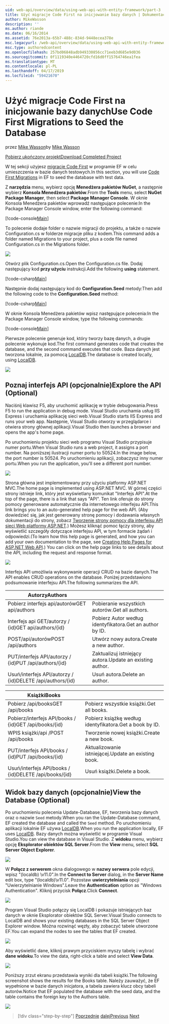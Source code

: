 ```yaml
---
uid: web-api/overview/data/using-web-api-with-entity-framework/part-3
title: Użyć migracje Code First na inicjowanie bazy danych | Dokumentacja firmy Microsoft
author: MikeWasson
description: ''
ms.author: riande
ms.date: 06/16/2014
ms.assetid: 76e2013a-65b7-488c-834d-9448ecea378e
msc.legacyurl: /web-api/overview/data/using-web-api-with-entity-framework/part-3
msc.type: authoredcontent
ms.openlocfilehash: 257bd06848adb949330856cc71eeb3d685e9d036
ms.sourcegitcommit: 0f1119340e4464720cfd16d0ff15764746ea1fea
ms.translationtype: MT
ms.contentlocale: pl-PL
ms.lasthandoff: 04/17/2019
ms.locfileid: "59421670"
---
```

# <a name="use-code-first-migrations-to-seed-the-database"></a><span data-ttu-id="72e25-102">Użyć migracje Code First na inicjowanie bazy danych</span><span class="sxs-lookup"><span data-stu-id="72e25-102">Use Code First Migrations to Seed the Database</span></span>

<span data-ttu-id="72e25-103">przez [Mike Wasson](https://github.com/MikeWasson)</span><span class="sxs-lookup"><span data-stu-id="72e25-103">by [Mike Wasson](https://github.com/MikeWasson)</span></span>

[<span data-ttu-id="72e25-104">Pobierz ukończony projekt</span><span class="sxs-lookup"><span data-stu-id="72e25-104">Download Completed Project</span></span>](https://github.com/MikeWasson/BookService)

<span data-ttu-id="72e25-105">W tej sekcji użyjesz [migracje Code First](https://msdn.microsoft.com/data/jj591621) w programie EF w celu umieszczenia w bazie danych testowych.</span><span class="sxs-lookup"><span data-stu-id="72e25-105">In this section, you will use [Code First Migrations](https://msdn.microsoft.com/data/jj591621) in EF to seed the database with test data.</span></span>

<span data-ttu-id="72e25-106">Z **narzędzia** menu, wybierz opcję **Menedżera pakietów NuGet**, a następnie wybierz **Konsola Menedżera pakietów**.</span><span class="sxs-lookup"><span data-stu-id="72e25-106">From the **Tools** menu, select **NuGet Package Manager**, then select **Package Manager Console**.</span></span> <span data-ttu-id="72e25-107">W oknie Konsola Menedżera pakietów wprowadź następujące polecenie:</span><span class="sxs-lookup"><span data-stu-id="72e25-107">In the Package Manager Console window, enter the following command:</span></span>

[!code-console[Main](part-3/samples/sample1.cmd)]

<span data-ttu-id="72e25-108">To polecenie dodaje folder o nazwie migracji do projektu, a także o nazwie Configuration.cs w folderze migracje pliku z kodem.</span><span class="sxs-lookup"><span data-stu-id="72e25-108">This command adds a folder named Migrations to your project, plus a code file named Configuration.cs in the Migrations folder.</span></span>

![](part-3/_static/image1.png)

<span data-ttu-id="72e25-109">Otwórz plik Configuration.cs.</span><span class="sxs-lookup"><span data-stu-id="72e25-109">Open the Configuration.cs file.</span></span> <span data-ttu-id="72e25-110">Dodaj następujący kod **przy użyciu** instrukcji.</span><span class="sxs-lookup"><span data-stu-id="72e25-110">Add the following **using** statement.</span></span>

[!code-csharp[Main](part-3/samples/sample2.cs)]

<span data-ttu-id="72e25-111">Następnie dodaj następujący kod do **Configuration.Seed** metody:</span><span class="sxs-lookup"><span data-stu-id="72e25-111">Then add the following code to the **Configuration.Seed** method:</span></span>

[!code-csharp[Main](part-3/samples/sample3.cs)]

<span data-ttu-id="72e25-112">W oknie Konsola Menedżera pakietów wpisz następujące polecenia:</span><span class="sxs-lookup"><span data-stu-id="72e25-112">In the Package Manager Console window, type the following commands:</span></span>

[!code-console[Main](part-3/samples/sample4.cmd)]

<span data-ttu-id="72e25-113">Pierwsze polecenie generuje kod, który tworzy bazę danych, a drugie polecenie wykonuje kod.</span><span class="sxs-lookup"><span data-stu-id="72e25-113">The first command generates code that creates the database, and the second command executes that code.</span></span> <span data-ttu-id="72e25-114">Baza danych jest tworzona lokalnie, za pomocą [LocalDB](https://msdn.microsoft.com/library/hh510202.aspx).</span><span class="sxs-lookup"><span data-stu-id="72e25-114">The database is created locally, using [LocalDB](https://msdn.microsoft.com/library/hh510202.aspx).</span></span>

![](part-3/_static/image2.png)

## <a name="explore-the-api-optional"></a><span data-ttu-id="72e25-115">Poznaj interfejs API (opcjonalnie)</span><span class="sxs-lookup"><span data-stu-id="72e25-115">Explore the API (Optional)</span></span>

<span data-ttu-id="72e25-116">Naciśnij klawisz F5, aby uruchomić aplikację w trybie debugowania.</span><span class="sxs-lookup"><span data-stu-id="72e25-116">Press F5 to run the application in debug mode.</span></span> <span data-ttu-id="72e25-117">Visual Studio uruchamia usług IIS Express i uruchamia aplikację sieci web.</span><span class="sxs-lookup"><span data-stu-id="72e25-117">Visual Studio starts IIS Express and runs your web app.</span></span> <span data-ttu-id="72e25-118">Następnie, Visual Studio otworzy w przeglądarce i otwiera strony głównej aplikacji.</span><span class="sxs-lookup"><span data-stu-id="72e25-118">Visual Studio then launches a browser and opens the app's home page.</span></span>

<span data-ttu-id="72e25-119">Po uruchomieniu projektu sieci web programu Visual Studio przypisuje numer portu.</span><span class="sxs-lookup"><span data-stu-id="72e25-119">When Visual Studio runs a web project, it assigns a port number.</span></span> <span data-ttu-id="72e25-120">Na poniższej ilustracji numer portu to 50524.</span><span class="sxs-lookup"><span data-stu-id="72e25-120">In the image below, the port number is 50524.</span></span> <span data-ttu-id="72e25-121">Po uruchomieniu aplikacji, zobaczysz inny numer portu.</span><span class="sxs-lookup"><span data-stu-id="72e25-121">When you run the application, you'll see a different port number.</span></span>

![](part-3/_static/image3.png)

<span data-ttu-id="72e25-122">Strona główna jest implementowany przy użyciu platformy ASP.NET MVC.</span><span class="sxs-lookup"><span data-stu-id="72e25-122">The home page is implemented using ASP.NET MVC.</span></span> <span data-ttu-id="72e25-123">W górnej części strony istnieje link, który jest wyświetlany komunikat "Interfejs API".</span><span class="sxs-lookup"><span data-stu-id="72e25-123">At the top of the page, there is a link that says "API".</span></span> <span data-ttu-id="72e25-124">Ten link oferuje do strony pomocy generowane automatycznie dla internetowego interfejsu API.</span><span class="sxs-lookup"><span data-stu-id="72e25-124">This link brings you to an auto-generated help page for the web API.</span></span> <span data-ttu-id="72e25-125">(Aby dowiedzieć się, jak jest generowany stronę pomocy i dodawania własnych dokumentacji do strony, zobacz [Tworzenie strony pomocy dla interfejsu API sieci Web platformy ASP.NET](../../getting-started-with-aspnet-web-api/creating-api-help-pages.md).) Możesz kliknąć pomoc łączy strony, aby wyświetlić szczegóły dotyczące interfejsu API, w tym formacie żądań i odpowiedzi.</span><span class="sxs-lookup"><span data-stu-id="72e25-125">(To learn how this help page is generated, and how you can add your own documentation to the page, see [Creating Help Pages for ASP.NET Web API](../../getting-started-with-aspnet-web-api/creating-api-help-pages.md).) You can click on the help page links to see details about the API, including the request and response format.</span></span>

![](part-3/_static/image4.png)

<span data-ttu-id="72e25-126">Interfejs API umożliwia wykonywanie operacji CRUD na bazie danych.</span><span class="sxs-lookup"><span data-stu-id="72e25-126">The API enables CRUD operations on the database.</span></span> <span data-ttu-id="72e25-127">Poniżej przedstawiono podsumowanie interfejsu API.</span><span class="sxs-lookup"><span data-stu-id="72e25-127">The following summarizes the API.</span></span>

| <span data-ttu-id="72e25-128">Autorzy</span><span class="sxs-lookup"><span data-stu-id="72e25-128">Authors</span></span> |  |
| --- | -- |
| <span data-ttu-id="72e25-129">Pobierz interfejs api/autorów</span><span class="sxs-lookup"><span data-stu-id="72e25-129">GET api/authors</span></span> | <span data-ttu-id="72e25-130">Pobieranie wszystkich autorów.</span><span class="sxs-lookup"><span data-stu-id="72e25-130">Get all authors.</span></span> |
| <span data-ttu-id="72e25-131">Interfejs api GET/autorzy / {id}</span><span class="sxs-lookup"><span data-stu-id="72e25-131">GET api/authors/{id}</span></span> | <span data-ttu-id="72e25-132">Pobierz Autor według identyfikatora.</span><span class="sxs-lookup"><span data-stu-id="72e25-132">Get an author by ID.</span></span> |
| <span data-ttu-id="72e25-133">POST/api/autorów</span><span class="sxs-lookup"><span data-stu-id="72e25-133">POST /api/authors</span></span> | <span data-ttu-id="72e25-134">Utwórz nowy autora.</span><span class="sxs-lookup"><span data-stu-id="72e25-134">Create a new author.</span></span> |
| <span data-ttu-id="72e25-135">PUT/interfejs API/autorzy / {id}</span><span class="sxs-lookup"><span data-stu-id="72e25-135">PUT /api/authors/{id}</span></span> | <span data-ttu-id="72e25-136">Zaktualizuj istniejący autora.</span><span class="sxs-lookup"><span data-stu-id="72e25-136">Update an existing author.</span></span> |
| <span data-ttu-id="72e25-137">Usuń/interfejs API/autorzy / {id}</span><span class="sxs-lookup"><span data-stu-id="72e25-137">DELETE /api/authors/{id}</span></span> | <span data-ttu-id="72e25-138">Usuń autora.</span><span class="sxs-lookup"><span data-stu-id="72e25-138">Delete an author.</span></span> |

| <span data-ttu-id="72e25-139">Książki</span><span class="sxs-lookup"><span data-stu-id="72e25-139">Books</span></span> |  |
| --- | -- |
| <span data-ttu-id="72e25-140">Pobierz /api/books</span><span class="sxs-lookup"><span data-stu-id="72e25-140">GET /api/books</span></span> | <span data-ttu-id="72e25-141">Pobierz wszystkie książki.</span><span class="sxs-lookup"><span data-stu-id="72e25-141">Get all books.</span></span> |
| <span data-ttu-id="72e25-142">Pobierz/interfejs API/books / {id}</span><span class="sxs-lookup"><span data-stu-id="72e25-142">GET /api/books/{id}</span></span> | <span data-ttu-id="72e25-143">Pobierz książkę według identyfikatora.</span><span class="sxs-lookup"><span data-stu-id="72e25-143">Get a book by ID.</span></span> |
| <span data-ttu-id="72e25-144">WPIS książki/api /</span><span class="sxs-lookup"><span data-stu-id="72e25-144">POST /api/books</span></span> | <span data-ttu-id="72e25-145">Tworzenie nowej książki.</span><span class="sxs-lookup"><span data-stu-id="72e25-145">Create a new book.</span></span> |
| <span data-ttu-id="72e25-146">PUT/interfejs API/books / {id}</span><span class="sxs-lookup"><span data-stu-id="72e25-146">PUT /api/books/{id}</span></span> | <span data-ttu-id="72e25-147">Aktualizowanie istniejącej.</span><span class="sxs-lookup"><span data-stu-id="72e25-147">Update an existing book.</span></span> |
| <span data-ttu-id="72e25-148">Usuń/interfejs API/books / {id}</span><span class="sxs-lookup"><span data-stu-id="72e25-148">DELETE /api/books/{id}</span></span> | <span data-ttu-id="72e25-149">Usuń książki.</span><span class="sxs-lookup"><span data-stu-id="72e25-149">Delete a book.</span></span> |

## <a name="view-the-database-optional"></a><span data-ttu-id="72e25-150">Widok bazy danych (opcjonalnie)</span><span class="sxs-lookup"><span data-stu-id="72e25-150">View the Database (Optional)</span></span>

<span data-ttu-id="72e25-151">Po uruchomieniu polecenia Update-Database, EF, tworzenia bazy danych oraz o nazwie `Seed` metody.</span><span class="sxs-lookup"><span data-stu-id="72e25-151">When you ran the Update-Database command, EF created the database and called the `Seed` method.</span></span> <span data-ttu-id="72e25-152">Po uruchomieniu aplikacji lokalnie EF używa [LocalDB](https://blogs.msdn.com/b/sqlexpress/archive/2011/07/12/introducing-localdb-a-better-sql-express.aspx).</span><span class="sxs-lookup"><span data-stu-id="72e25-152">When you run the application locally, EF uses [LocalDB](https://blogs.msdn.com/b/sqlexpress/archive/2011/07/12/introducing-localdb-a-better-sql-express.aspx).</span></span> <span data-ttu-id="72e25-153">Bazy danych można wyświetlić w programie Visual Studio.</span><span class="sxs-lookup"><span data-stu-id="72e25-153">You can view the database in Visual Studio.</span></span> <span data-ttu-id="72e25-154">Z **widoku** menu, wybierz opcję **Eksplorator obiektów SQL Server**.</span><span class="sxs-lookup"><span data-stu-id="72e25-154">From the **View** menu, select **SQL Server Object Explorer**.</span></span>

![](part-3/_static/image5.png)

<span data-ttu-id="72e25-155">W **Połącz z serwerem** okna dialogowego w **nazwy serwera** pole edycji, wpisz "(localdb) \v11.0".</span><span class="sxs-lookup"><span data-stu-id="72e25-155">In the **Connect to Server** dialog, in the **Server Name** edit box, type "(localdb)\v11.0".</span></span> <span data-ttu-id="72e25-156">Pozostaw **uwierzytelniania** opcji "Uwierzytelnianie Windows".</span><span class="sxs-lookup"><span data-stu-id="72e25-156">Leave the **Authentication** option as "Windows Authentication".</span></span> <span data-ttu-id="72e25-157">Kliknij przycisk **Połącz**.</span><span class="sxs-lookup"><span data-stu-id="72e25-157">Click **Connect**.</span></span>

![](part-3/_static/image6.png)

<span data-ttu-id="72e25-158">Program Visual Studio połączy się LocalDB i pokazuje istniejących baz danych w oknie Eksplorator obiektów SQL Server.</span><span class="sxs-lookup"><span data-stu-id="72e25-158">Visual Studio connects to LocalDB and shows your existing databases in the SQL Server Object Explorer window.</span></span> <span data-ttu-id="72e25-159">Można rozwinąć węzły, aby zobaczyć tabele utworzone EF.</span><span class="sxs-lookup"><span data-stu-id="72e25-159">You can expand the nodes to see the tables that EF created.</span></span>

![](part-3/_static/image7.png)

<span data-ttu-id="72e25-160">Aby wyświetlić dane, kliknij prawym przyciskiem myszy tabelę i wybrać **dane widoku**.</span><span class="sxs-lookup"><span data-stu-id="72e25-160">To view the data, right-click a table and select **View Data**.</span></span>

![](part-3/_static/image8.png)

<span data-ttu-id="72e25-161">Poniższy zrzut ekranu przedstawia wyniki dla tabeli książki.</span><span class="sxs-lookup"><span data-stu-id="72e25-161">The following screenshot shows the results for the Books table.</span></span> <span data-ttu-id="72e25-162">Należy zauważyć, że EF wypełnione w bazie danych inicjatora, a tabela zawiera klucz obcy tabeli autorów.</span><span class="sxs-lookup"><span data-stu-id="72e25-162">Notice that EF populated the database with the seed data, and the table contains the foreign key to the Authors table.</span></span>

![](part-3/_static/image9.png)

> [!div class="step-by-step"]
> <span data-ttu-id="72e25-163">[Poprzednie](part-2.md)
> [dalej](part-4.md)</span><span class="sxs-lookup"><span data-stu-id="72e25-163">[Previous](part-2.md)
[Next](part-4.md)</span></span>
